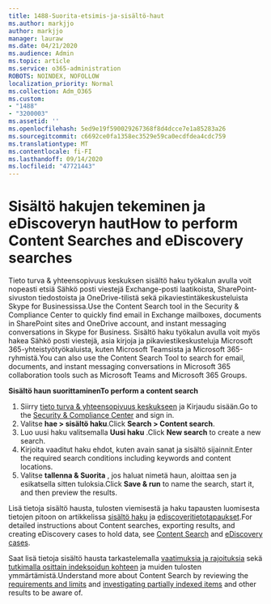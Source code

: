 ```yaml
---
title: 1488-Suorita-etsimis-ja-sisältö-haut
ms.author: markjjo
author: markjjo
manager: lauraw
ms.date: 04/21/2020
ms.audience: Admin
ms.topic: article
ms.service: o365-administration
ROBOTS: NOINDEX, NOFOLLOW
localization_priority: Normal
ms.collection: Adm_O365
ms.custom:
- "1488"
- "3200003"
ms.assetid: ''
ms.openlocfilehash: 5ed9e19f590029267368f8d4dcce7e1a85283a26
ms.sourcegitcommit: c6692ce0fa1358ec3529e59ca0ecdfdea4cdc759
ms.translationtype: MT
ms.contentlocale: fi-FI
ms.lasthandoff: 09/14/2020
ms.locfileid: "47721443"
---
```

# <a name="how-to-perform-content-searches-and-ediscovery-searches"></a><span data-ttu-id="88015-102">Sisältö hakujen tekeminen ja eDiscoveryn haut</span><span class="sxs-lookup"><span data-stu-id="88015-102">How to perform Content Searches and eDiscovery searches</span></span>

<span data-ttu-id="88015-103">Tieto turva & yhteensopivuus keskuksen sisältö haku työkalun avulla voit nopeasti etsiä Sähkö posti viestejä Exchange-posti laatikoista, SharePoint-sivuston tiedostoista ja OneDrive-tilistä sekä pikaviestintäkeskusteluista Skype for Businessissa.</span><span class="sxs-lookup"><span data-stu-id="88015-103">Use the Content Search tool in the Security & Compliance Center to quickly find email in Exchange mailboxes, documents in SharePoint sites and OneDrive account, and instant messaging conversations in Skype for Business.</span></span> <span data-ttu-id="88015-104">Sisältö haku työkalun avulla voit myös hakea Sähkö posti viestejä, asia kirjoja ja pikaviestikeskusteluja Microsoft 365-yhteistyötyökaluista, kuten Microsoft Teamsista ja Microsoft 365-ryhmistä.</span><span class="sxs-lookup"><span data-stu-id="88015-104">You can also use the Content Search Tool to search for email, documents, and instant messaging conversations in Microsoft 365 collaboration tools such as Microsoft Teams and Microsoft 365 Groups.</span></span>

<span data-ttu-id="88015-105">**Sisältö haun suorittaminen**</span><span class="sxs-lookup"><span data-stu-id="88015-105">**To perform a content search**</span></span>

1. <span data-ttu-id="88015-106">Siirry [tieto turva & yhteensopivuus keskukseen](https://protection.office.com) ja Kirjaudu sisään.</span><span class="sxs-lookup"><span data-stu-id="88015-106">Go to the [Security & Compliance Center](https://protection.office.com) and sign in.</span></span>
2. <span data-ttu-id="88015-107">Valitse **hae > sisältö haku**.</span><span class="sxs-lookup"><span data-stu-id="88015-107">Click **Search > Content search**.</span></span>
3. <span data-ttu-id="88015-108">Luo uusi haku valitsemalla **Uusi haku** .</span><span class="sxs-lookup"><span data-stu-id="88015-108">Click **New search** to create a new search.</span></span>
4. <span data-ttu-id="88015-109">Kirjoita vaaditut haku ehdot, kuten avain sanat ja sisältö sijainnit.</span><span class="sxs-lookup"><span data-stu-id="88015-109">Enter the required search conditions including keywords and content locations.</span></span>  
5. <span data-ttu-id="88015-110">Valitse **tallenna & Suorita** , jos haluat nimetä haun, aloittaa sen ja esikatsella sitten tuloksia.</span><span class="sxs-lookup"><span data-stu-id="88015-110">Click **Save & run** to name the search, start it, and then preview the results.</span></span>

<span data-ttu-id="88015-111">Lisä tietoja sisältö hausta, tulosten viemisestä ja haku tapausten luomisesta tietojen pitoon on artikkelissa [sisältö haku](https://docs.microsoft.com/microsoft-365/compliance/content-search) ja [ediscoveritietotapaukset](https://docs.microsoft.com/microsoft-365/compliance/ediscovery-cases).</span><span class="sxs-lookup"><span data-stu-id="88015-111">For detailed instructions about Content searches, exporting results, and creating eDiscovery cases to hold data, see [Content Search](https://docs.microsoft.com/microsoft-365/compliance/content-search) and [eDiscovery cases](https://docs.microsoft.com/microsoft-365/compliance/ediscovery-cases).</span></span>

<span data-ttu-id="88015-112">Saat lisä tietoja sisältö hausta tarkastelemalla [vaatimuksia ja rajoituksia](https://docs.microsoft.com/microsoft-365/compliance/limits-for-content-search) sekä  [tutkimalla osittain indeksoidun kohteen](https://docs.microsoft.com/microsoft-365/compliance/investigating-partially-indexed-items-in-ediscovery) ja muiden tulosten ymmärtämistä.</span><span class="sxs-lookup"><span data-stu-id="88015-112">Understand more about Content Search by reviewing the [requirements and limits](https://docs.microsoft.com/microsoft-365/compliance/limits-for-content-search) and  [investigating partially indexed items](https://docs.microsoft.com/microsoft-365/compliance/investigating-partially-indexed-items-in-ediscovery) and other results to be aware of.</span></span>